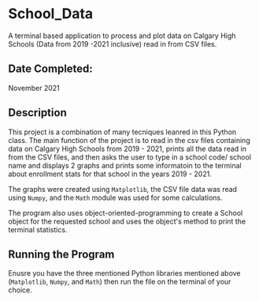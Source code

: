# School_Data
A terminal based application to process and plot data on Calgary High Schools (Data from 2019 -2021 inclusive) read in from CSV files.

## Date Completed: 
November 2021

## Description
This project is a combination of many tecniques leanred in this Python class. The main function of the project is to read in the csv files containing data on Calgary High Schools from 2019 - 2021, prints all the data read in from the CSV files, and then asks the user to type in a school code/ school name and displays 2 graphs and prints some informatoin to the terminal about enrollment stats for that school in the years 2019 - 2021. 

The graphs were created using `Matplotlib`, the CSV file data was read using `Numpy`,  and the `Math` module was used for some calculations.

The program also uses object-oriented-programming to create a School object for the requested school and uses the object's method to print the terminal statistics. 

## Running the Program
Enusre you have the three mentioned Python libraries mentioned above (`Matplotlib`, `Numpy`, and `Math`) then run the file on the terminal of your choice.